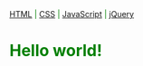<html>
<body>
 <nav>
<a href="/html/">HTML</a> |
<a href="/css/">CSS</a> |
<a href="/js/">JavaScript</a> |
<a href="/jquery/">jQuery</a>
</nav>
  
<body text="green">
<h1>Hello world!</h1>
 




  
</body>
</html>
